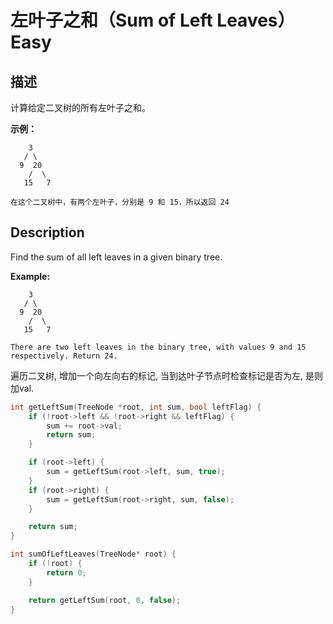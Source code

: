 # 左叶子之和（Sum of Left Leaves）Easy
## 描述
计算给定二叉树的所有左叶子之和。

**示例：**
```
    3
   / \
  9  20
    /  \
   15   7

在这个二叉树中，有两个左叶子，分别是 9 和 15，所以返回 24
```

## Description
Find the sum of all left leaves in a given binary tree.

**Example:**
```
    3
   / \
  9  20
    /  \
   15   7

There are two left leaves in the binary tree, with values 9 and 15 respectively. Return 24.
```


遍历二叉树, 增加一个向左向右的标记, 当到达叶子节点时检查标记是否为左, 是则加val.
```c++
int getLeftSum(TreeNode *root, int sum, bool leftFlag) {
	if (!root->left && !root->right && leftFlag) {
		sum += root->val;
		return sum;
	}

	if (root->left) {
		sum = getLeftSum(root->left, sum, true);
	}
	if (root->right) {
		sum = getLeftSum(root->right, sum, false);
	}

	return sum;
}

int sumOfLeftLeaves(TreeNode* root) {
	if (!root) {
		return 0;
	}

	return getLeftSum(root, 0, false);
}
```